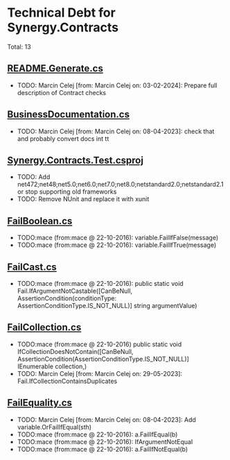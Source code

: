 ﻿# Technical Debt for Synergy.Contracts

Total: 13

## [README.Generate.cs](../../Docs/README.Generate.cs)
- TODO: Marcin Celej [from: Marcin Celej on: 03-02-2024]: Prepare full description of Contract checks

## [BusinessDocumentation.cs](../../Requirements/BusinessDocumentation.cs)
- TODO: Marcin Celej [from: Marcin Celej on: 08-04-2023]: check that and probably convert docs int tt

## [Synergy.Contracts.Test.csproj](../../Synergy.Contracts.Test.csproj)
- TODO: Add net472;net48;net5.0;net6.0;net7.0;net8.0;netstandard2.0;netstandard2.1 or stop supporting old frameworks
- TODO: Remove NUnit and replace it with xunit

## [FailBoolean.cs](../../../Synergy.Contracts/Failures/FailBoolean.cs)
- TODO:mace (from:mace @ 22-10-2016): variable.FailIfFalse(message)
- TODO:mace (from:mace @ 22-10-2016): variable.FailIfTrue(message)

## [FailCast.cs](../../../Synergy.Contracts/Failures/FailCast.cs)
- TODO:mace (from:mace @ 22-10-2016): public static void Fail.IfArgumentNotCastable<T>([CanBeNull, AssertionCondition(conditionType: AssertionConditionType.IS_NOT_NULL)] string argumentValue)

## [FailCollection.cs](../../../Synergy.Contracts/Failures/FailCollection.cs)
- TODO:mace (from:mace @ 22-10-2016) public static void IfCollectionDoesNotContain<T>([CanBeNull, AssertionCondition(AssertionConditionType.IS_NOT_NULL)] IEnumerable<T> collection,)
- TODO: Marcin Celej [from: Marcin Celej on: 29-05-2023]: Fail.IfCollectionContainsDuplicates

## [FailEquality.cs](../../../Synergy.Contracts/Failures/FailEquality.cs)
- TODO: Marcin Celej [from: Marcin Celej on: 08-04-2023]: Add variable.OrFailIfEqual(sth)
- TODO:mace (from:mace @ 22-10-2016): a.FailIfEqual(b)
- TODO:mace (from:mace @ 22-10-2016): IfArgumentNotEqual
- TODO:mace (from:mace @ 22-10-2016): a.FailIfNotEqual(b)
